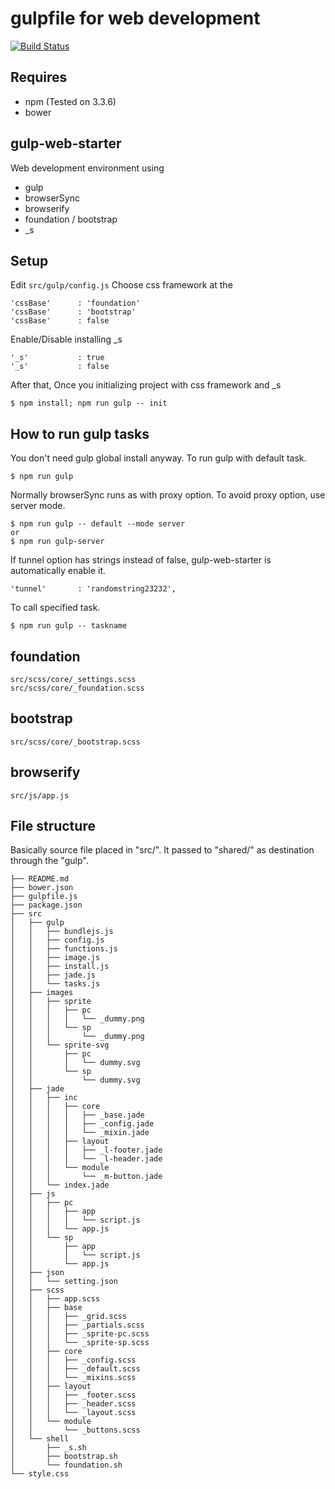 # gulpfile for web development
[![Build Status](https://travis-ci.org/vwxyutarooo/gulp-web-starter.svg?branch=master)](https://travis-ci.org/vwxyutarooo/gulp-web-starter)

## Requires
- npm (Tested on 3.3.6)
- bower


## gulp-web-starter
Web development environment using
- gulp
- browserSync
- browserify
- foundation / bootstrap
- _s


## Setup
Edit `src/gulp/config.js`
Choose css framework at the

```
'cssBase'      : 'foundation'
'cssBase'      : 'bootstrap'
'cssBase'      : false
```

Enable/Disable installing _s

```
'_s'           : true
'_s'           : false
```

After that, Once you initializing project with css framework and _s

```
$ npm install; npm run gulp -- init
```


## How to run gulp tasks
You don't need gulp global install anyway. To run gulp with default task.

```
$ npm run gulp
```

Normally browserSync runs as with proxy option. To avoid proxy option, use server mode.

```
$ npm run gulp -- default --mode server
or
$ npm run gulp-server
```

If tunnel option has strings instead of false, gulp-web-starter is automatically enable it.

```
'tunnel'       : 'randomstring23232',
```

To call specified task.

```
$ npm run gulp -- taskname
```


## foundation

```
src/scss/core/_settings.scss
src/scss/core/_foundation.scss
```


## bootstrap

```
src/scss/core/_bootstrap.scss
```

## browserify

```
src/js/app.js
```

## File structure
Basically source file placed in "src/". It passed to "shared/" as destination through the "gulp".

```
├── README.md
├── bower.json
├── gulpfile.js
├── package.json
├── src
│   ├── gulp
│   │   ├── bundlejs.js
│   │   ├── config.js
│   │   ├── functions.js
│   │   ├── image.js
│   │   ├── install.js
│   │   ├── jade.js
│   │   └── tasks.js
│   ├── images
│   │   ├── sprite
│   │   │   ├── pc
│   │   │   │   └── _dummy.png
│   │   │   └── sp
│   │   │       └── _dummy.png
│   │   └── sprite-svg
│   │       ├── pc
│   │       │   └── dummy.svg
│   │       └── sp
│   │           └── dummy.svg
│   ├── jade
│   │   ├── inc
│   │   │   ├── core
│   │   │   │   ├── _base.jade
│   │   │   │   ├── _config.jade
│   │   │   │   └── _mixin.jade
│   │   │   ├── layout
│   │   │   │   ├── _l-footer.jade
│   │   │   │   └── _l-header.jade
│   │   │   └── module
│   │   │       └── _m-button.jade
│   │   └── index.jade
│   ├── js
│   │   ├── pc
│   │   │   ├── app
│   │   │   │   └── script.js
│   │   │   └── app.js
│   │   └── sp
│   │       ├── app
│   │       │   └── script.js
│   │       └── app.js
│   ├── json
│   │   └── setting.json
│   ├── scss
│   │   ├── app.scss
│   │   ├── base
│   │   │   ├── _grid.scss
│   │   │   ├── _partials.scss
│   │   │   ├── _sprite-pc.scss
│   │   │   └── _sprite-sp.scss
│   │   ├── core
│   │   │   ├── _config.scss
│   │   │   ├── _default.scss
│   │   │   └── _mixins.scss
│   │   ├── layout
│   │   │   ├── _footer.scss
│   │   │   ├── _header.scss
│   │   │   └── _layout.scss
│   │   └── module
│   │       └── _buttons.scss
│   └── shell
│       ├── _s.sh
│       ├── bootstrap.sh
│       └── foundation.sh
└── style.css
```
